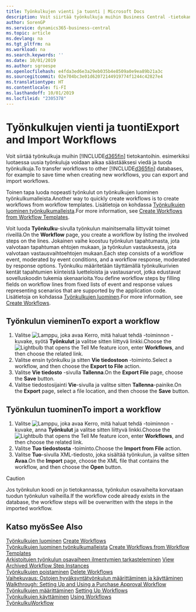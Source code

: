 ```yaml
---
title: Työnkulkujen vienti ja tuonti | Microsoft Docs
description: Voit siirtää työnkulkuja muihin Business Central -tietokantoihin. esimerkiksi luotaessa uusia työnkuluja voidaan aikaa säästääksesi viedä ja tuoda työnkulkuja.
author: SorenGP
ms.service: dynamics365-business-central
ms.topic: article
ms.devlang: na
ms.tgt_pltfrm: na
ms.workload: na
ms.search.keywords: ''
ms.date: 10/01/2019
ms.author: sgroespe
ms.openlocfilehash: e4fda3ed6e3a29eb035b4e8509a0e9ea89b21a3c
ms.sourcegitcommit: 02e704bc3e01d62072144919774f1244c42827e4
ms.translationtype: HT
ms.contentlocale: fi-FI
ms.lasthandoff: 10/01/2019
ms.locfileid: "2305378"
---
```

# <a name="export-and-import-workflows"></a><span data-ttu-id="b04f2-103">Työnkulkujen vienti ja tuonti</span><span class="sxs-lookup"><span data-stu-id="b04f2-103">Export and Import Workflows</span></span>
<span data-ttu-id="b04f2-104">Voit siirtää työnkulkuja muihin [!INCLUDE[d365fin](includes/d365fin_md.md)] tietokantoihin. esimerkiksi luotaessa uusia työnkuluja voidaan aikaa säästääksesi viedä ja tuoda työnkulkuja.</span><span class="sxs-lookup"><span data-stu-id="b04f2-104">To transfer workflows to other [!INCLUDE[d365fin](includes/d365fin_md.md)] databases, for example to save time when creating new workflows, you can export and import workflows.</span></span>  

 <span data-ttu-id="b04f2-105">Toinen tapa luoda nopeasti työnkulut on työnkulkujen luominen työnkulkumalleista.</span><span class="sxs-lookup"><span data-stu-id="b04f2-105">Another way to quickly create workflows is to create workflows from workflow templates.</span></span> <span data-ttu-id="b04f2-106">Lisätietoja on kohdassa [Työnkulkujen luominen työnkulkumalleista](across-how-to-create-workflows-from-workflow-templates.md).</span><span class="sxs-lookup"><span data-stu-id="b04f2-106">For more information, see [Create Workflows from Workflow Templates](across-how-to-create-workflows-from-workflow-templates.md).</span></span>  

 <span data-ttu-id="b04f2-107">Voit luoda **Työnkulku**-sivulla työnkulun mainitsemalla liittyvät toimet riveillä.</span><span class="sxs-lookup"><span data-stu-id="b04f2-107">On the **Workflow** page, you create a workflow by listing the involved steps on the lines.</span></span> <span data-ttu-id="b04f2-108">Jokainen vaihe koostuu työnkulun tapahtumasta, jota valvotaan tapahtuman ehtojen mukaan, ja työnkulun vastauksesta, jota valvotaan vastausvaihtoehtojen mukaan.</span><span class="sxs-lookup"><span data-stu-id="b04f2-108">Each step consists of a workflow event, moderated by event conditions, and a workflow response, moderated by response options.</span></span> <span data-ttu-id="b04f2-109">Työnkulku määritetään täyttämällä työnkulkurivien kentät tapahtumien kiinteistä luetteloista ja vastausarvot, jotka edustavat sovelluskoodin tukemia skenaarioita.</span><span class="sxs-lookup"><span data-stu-id="b04f2-109">You define workflow steps by filling fields on workflow lines from fixed lists of event and response values representing scenarios that are supported by the application code.</span></span> <span data-ttu-id="b04f2-110">Lisätietoja on kohdassa [Työnkulkujen luominen](across-how-to-create-workflows.md).</span><span class="sxs-lookup"><span data-stu-id="b04f2-110">For more information, see [Create Workflows](across-how-to-create-workflows.md).</span></span>  

## <a name="to-export-a-workflow"></a><span data-ttu-id="b04f2-111">Työnkulun vieminen</span><span class="sxs-lookup"><span data-stu-id="b04f2-111">To export a workflow</span></span>  
1.  <span data-ttu-id="b04f2-112">Valitse ![Lamppu, joka avaa Kerro, mitä haluat tehdä -toiminnon](media/ui-search/search_small.png "Kerro, mitä haluat tehdä") -kuvake, syötä **Työnkulut** ja valitse sitten liittyvä linkki.</span><span class="sxs-lookup"><span data-stu-id="b04f2-112">Choose the ![Lightbulb that opens the Tell Me feature](media/ui-search/search_small.png "Tell me what you want to do") icon, enter **Workflows**, and then choose the related link.</span></span>  
2.  <span data-ttu-id="b04f2-113">Valitse ensin työnkulku ja sitten **Vie tiedostoon** -toiminto.</span><span class="sxs-lookup"><span data-stu-id="b04f2-113">Select a workflow, and then choose the **Export to File** action.</span></span>  
3.  <span data-ttu-id="b04f2-114">Valitse **Vie tiedosto** -sivulla **Tallenna**.</span><span class="sxs-lookup"><span data-stu-id="b04f2-114">On the **Export File** page, choose the **Save** button.</span></span>  
4.  <span data-ttu-id="b04f2-115">Valitse tiedostosijainti **Vie**-sivulla ja valitse sitten **Tallenna**-painike.</span><span class="sxs-lookup"><span data-stu-id="b04f2-115">On the **Export** page, select a file location, and then choose the **Save** button.</span></span>  

## <a name="to-import-a-workflow"></a><span data-ttu-id="b04f2-116">Työnkulun tuominen</span><span class="sxs-lookup"><span data-stu-id="b04f2-116">To import a workflow</span></span>  
1.  <span data-ttu-id="b04f2-117">Valitse ![Lamppu, joka avaa Kerro, mitä haluat tehdä -toiminnon](media/ui-search/search_small.png "Kerro, mitä haluat tehdä") -kuvake, anna **Työnkulut** ja valitse sitten liittyvä linkki.</span><span class="sxs-lookup"><span data-stu-id="b04f2-117">Choose the ![Lightbulb that opens the Tell Me feature](media/ui-search/search_small.png "Tell me what you want to do") icon, enter **Workflows**, and then choose the related link.</span></span>  
2.  <span data-ttu-id="b04f2-118">Valitse **Tuo tiedostosta** -toiminto.</span><span class="sxs-lookup"><span data-stu-id="b04f2-118">Choose the **Import from File** action.</span></span>  
3.  <span data-ttu-id="b04f2-119">Valitse **Tuo**-sivulla XML-tiedosto, joka sisältää työnkulun, ja valitse sitten **Avaa**.</span><span class="sxs-lookup"><span data-stu-id="b04f2-119">On the **Import** page, choose the XML file that contains the workflow, and then choose the **Open** button.</span></span>  

> [!CAUTION]  
>  <span data-ttu-id="b04f2-120">Jos työnkulun koodi on jo tietokannassa, työnkulun osavaiheita korvataan tuodun työnkulun vaiheilla.</span><span class="sxs-lookup"><span data-stu-id="b04f2-120">If the workflow code already exists in the database, the workflow steps will be overwritten with the steps in the imported workflow.</span></span>  

## <a name="see-also"></a><span data-ttu-id="b04f2-121">Katso myös</span><span class="sxs-lookup"><span data-stu-id="b04f2-121">See Also</span></span>  
 <span data-ttu-id="b04f2-122">[Työnkulkujen luominen](across-how-to-create-workflows.md) </span><span class="sxs-lookup"><span data-stu-id="b04f2-122">[Create Workflows](across-how-to-create-workflows.md) </span></span>  
 <span data-ttu-id="b04f2-123">[Työnkulkujen luominen työnkulkumalleista](across-how-to-create-workflows-from-workflow-templates.md) </span><span class="sxs-lookup"><span data-stu-id="b04f2-123">[Create Workflows from Workflow Templates](across-how-to-create-workflows-from-workflow-templates.md) </span></span>  
 <span data-ttu-id="b04f2-124">[Arkistoitujen työnkulun osavaiheen ilmentymien tarkasteleminen](across-how-to-view-archived-workflow-step-instances.md) </span><span class="sxs-lookup"><span data-stu-id="b04f2-124">[View Archived Workflow Step Instances](across-how-to-view-archived-workflow-step-instances.md) </span></span>  
 <span data-ttu-id="b04f2-125">[Työnkulkujen poistaminen](across-how-to-delete-workflows.md) </span><span class="sxs-lookup"><span data-stu-id="b04f2-125">[Delete Workflows](across-how-to-delete-workflows.md) </span></span>  
 <span data-ttu-id="b04f2-126">[Vaihekuvaus: Ostojen hyväksyntätyönkulun määrittäminen ja käyttäminen](walkthrough-setting-up-and-using-a-purchase-approval-workflow.md) </span><span class="sxs-lookup"><span data-stu-id="b04f2-126">[Walkthrough: Setting Up and Using a Purchase Approval Workflow](walkthrough-setting-up-and-using-a-purchase-approval-workflow.md) </span></span>  
 <span data-ttu-id="b04f2-127">[Työnkulkujen määrittäminen](across-set-up-workflows.md) </span><span class="sxs-lookup"><span data-stu-id="b04f2-127">[Setting Up Workflows](across-set-up-workflows.md) </span></span>  
 <span data-ttu-id="b04f2-128">[Työnkulkujen käyttäminen](across-use-workflows.md) </span><span class="sxs-lookup"><span data-stu-id="b04f2-128">[Using Workflows](across-use-workflows.md) </span></span>  
 [<span data-ttu-id="b04f2-129">Työnkulku</span><span class="sxs-lookup"><span data-stu-id="b04f2-129">Workflow</span></span>](across-workflow.md)   
